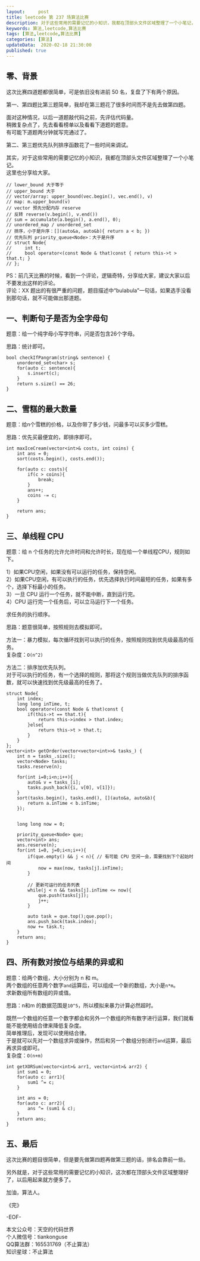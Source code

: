 ```yaml
---   
layout:     post  
title: leetcode 第 237 场算法比赛  
description: 对于这些常用的需要记忆的小知识，我都在顶部头文件区域整理了一个小笔记，这里分享给大家。   
keywords: 算法,leetcode,算法比赛  
tags: [算法,leetcode,算法比赛]    
categories: [算法]  
updateData:  2020-02-18 21:30:00  
published: true  
---  
```



## 零、背景  


这次比赛四道题都很简单，可是依旧没有进前 50 名，复盘了下有两个原因。  


第一、第四题比第三题简单，我却在第三题花了很多时间而不是先去做第四题。  


面对这种情况，以后一道题敲代码之前，先评估代码量。  
稍微复杂点了，先去看看榜单以及看看下道题的题意。  
有可能下道题两分钟就写完通过了。  


第二、第三题优先队列排序函数花了一些时间来调试。  


其实，对于这些常用的需要记忆的小知识，我都在顶部头文件区域整理了一个小笔记。  
这里也分享给大家。  



```
// lower_bound 大于等于
// upper_bound 大于
// vector/array: upper_bound(vec.begin(), vec.end(), v)
// map: m.upper_bound(v)
// vector 预先分配内存 reserve 
// 反转 reverse(v.begin(), v.end())
// sum = accumulate(a.begin(), a.end(), 0);
// unordered_map / unordered_set
// 排序，小于是升序：[](auto&a, auto&b){ return a < b; })
// 优先队列 priority_queue<Node>：大于是升序 
// struct Node{
//     int t;
//     bool operator<(const Node & that)const { return this->t > that.t; }
// };
```


PS：前几天比赛的时候，看到一个评论，逻辑奇特，分享给大家，建议大家以后不要发出这样的评论。  
评论：XX 题出的有很严重的问题，题目描述中“bulabula”一句话，如果选手没看到那句话，就不可能做出那道题。   



## 一、判断句子是否为全字母句  


题意：给一个纯字母小写字符串，问是否包含26个字母。  


思路：统计即可。  


```
bool checkIfPangram(string& sentence) {
    unordered_set<char> s;
    for(auto c: sentence){
        s.insert(c);
    }
    return s.size() == 26;
}
```

## 二、雪糕的最大数量  


题意：给n个雪糕的价格，以及你带了多少钱，问最多可以买多少雪糕。  


思路：优先买最便宜的，即排序即可。  


```
int maxIceCream(vector<int>& costs, int coins) {
    int ans = 0;
    sort(costs.begin(), costs.end());

    for(auto c: costs){
        if(c > coins){
            break;
        }
        ans++;
        coins -= c;
    }

    return ans;
}
```


## 三、单线程 CPU  


题意：给 n 个任务的允许允许时间和允许时长，现在给一个单线程CPU，规则如下。  


1）如果CPU空闲，如果没有可以运行的任务，保持空闲。  
2）如果CPU空闲，有可以执行的任务，优先选择执行时间最短的任务，如果有多个，选择下标最小的任务。  
3）一旦 CPU 运行一个任务，就不能中断，直到运行完。  
4）CPU 运行完一个任务后，可以立马运行下一个任务。  


求任务的执行顺序。  



思路：题意很简单，按照规则去模拟即可。  


方法一：暴力模拟，每次循环找到可以执行的任务，按照规则找到优先级最高的任务。  
复杂度：`O(n^2)`  


方法二：排序加优先队列。  
对于可以执行的任务，有一个选择的规则，那将这个规则当做优先队列的排序函数，就可以快速找到优先级最高的任务了。  


```
struct Node{
    int index;
    long long inTime, t;
    bool operator<(const Node & that)const {
        if(this->t == that.t){
            return this->index > that.index;
        }else{
            return this->t > that.t;
        }
    }
};
vector<int> getOrder(vector<vector<int>>& tasks_) {
    int n = tasks_.size();
    vector<Node> tasks;
    tasks.reserve(n);

    for(int i=0;i<n;i++){
        auto& v = tasks_[i];
        tasks.push_back({i, v[0], v[1]});
    }
    sort(tasks.begin(), tasks.end(), [](auto&a, auto&b){
        return a.inTime < b.inTime;
    });


    long long now = 0;

    priority_queue<Node> que;
    vector<int> ans;
    ans.reserve(n);
    for(int i=0, j=0;i<n;i++){
        if(que.empty() && j < n){ // 有可能 CPU 空闲一会，需要找到下个起始时间
            now = max(now, tasks[j].inTime);
        }

        // 更新可运行的任务列表
        while(j < n && tasks[j].inTime <= now){
            que.push(tasks[j]);
            j++;
        }

        auto task = que.top();que.pop();
        ans.push_back(task.index);
        now += task.t;
    }
    return ans;
}
```


## 四、所有数对按位与结果的异或和  


题意：给两个数组，大小分别为 n 和 m。  
两个数组的任意两个数字`and`运算后，可以组成一个新的数组，大小是`n*m`。  
求新数组所有数组的异或值。  



思路：n和m 的数据范围是`10^5`，所以模拟来暴力计算必然超时。  


既然一个数组的任意一个数字都会和另外一个数组的所有数字进行运算，我们就看能不能使用结合律来降低复杂度。  
简单推理后，发现可以使用结合律。  
于是就可以先对一个数组求异或操作，然后和另一个数组分别进行`and`运算，最后再求异或即可。  
复杂度：`O(n+m)`  


```
int getXORSum(vector<int>& arr1, vector<int>& arr2) {
    int sum1 = 0;
    for(auto c: arr1){
        sum1 ^= c;
    }

    int ans = 0;
    for(auto c: arr2){
        ans ^= (sum1 & c);
    }
    return ans;
}
```


## 五、最后  


这次比赛的题目很简单，但是要先做第四题再做第三题的话，排名会靠前一些。  


另外就是，对于这些常用的需要记忆的小知识，这次都在顶部头文件区域整理好了，以后用起来就方便多了。  



加油，算法人。  


《完》  


-EOF-  



本文公众号：天空的代码世界  
个人微信号：tiankonguse  
QQ算法群：165531769（不止算法）  
知识星球：不止算法  

